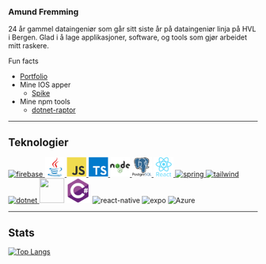 ### Amund Fremming
24 år gammel dataingeniør som går sitt siste år på dataingeniør linja på HVL i Bergen. Glad i å lage applikasjoner, software, og tools som gjør arbeidet mitt raskere.

Fun facts
- <a href="https://fremmingdev.web.app/">Portfolio</a> <br/>
- Mine IOS apper
    - [Spike](https://apps.apple.com/no/app/spike-drikkelek/id6477693860?l=nb)
- Mine npm tools
    - [dotnet-raptor](https://www.npmjs.com/package/dotnet-raptor)

<hr/>

## Teknologier
<p align="left">
  <a href="https://firebase.google.com/" target="_blank" rel="noreferrer">
    <img src="https://www.vectorlogo.zone/logos/firebase/firebase-icon.svg" alt="firebase" width="40" height="40"/>
  </a>
  <a href="https://www.java.com" target="_blank" rel="noreferrer">
    <img src="https://raw.githubusercontent.com/devicons/devicon/master/icons/java/java-original.svg" alt="java" width="40" height="40"/>
  </a>
  <a href="https://developer.mozilla.org/en-US/docs/Web/JavaScript" target="_blank" rel="noreferrer">
    <img src="https://raw.githubusercontent.com/devicons/devicon/master/icons/javascript/javascript-original.svg" alt="javascript" width="40" height="40"/>
  </a>
  <a href="https://developer.mozilla.org/en-US/docs/Web/TypeScript" target="_blank" rel="noreferrer">
    <img src="https://raw.githubusercontent.com/devicons/devicon/master/icons/typescript/typescript-original.svg" alt="typescript" width="40" height="40"/>
  </a>
  <a href="https://nodejs.org" target="_blank" rel="noreferrer">
    <img src="https://raw.githubusercontent.com/devicons/devicon/master/icons/nodejs/nodejs-original-wordmark.svg" alt="nodejs" width="40" height="40"/>
  </a>
  <a href="https://www.postgresql.org" target="_blank" rel="noreferrer">
    <img src="https://raw.githubusercontent.com/devicons/devicon/master/icons/postgresql/postgresql-original-wordmark.svg" alt="postgresql" width="40" height="40"/>
  </a>
  <a href="https://reactjs.org/" target="_blank" rel="noreferrer">
    <img src="https://raw.githubusercontent.com/devicons/devicon/master/icons/react/react-original-wordmark.svg" alt="react" width="40" height="40"/>
  </a>
  <a href="https://spring.io/" target="_blank" rel="noreferrer">
    <img src="https://www.vectorlogo.zone/logos/springio/springio-icon.svg" alt="spring" width="40" height="40"/>
  </a>
  <a href="https://tailwindcss.com/" target="_blank" rel="noreferrer">
    <img src="https://www.vectorlogo.zone/logos/tailwindcss/tailwindcss-icon.svg" alt="tailwind" width="40" height="40"/>
  </a>
  <a href="https://dotnet.microsoft.com/en-us/apps/aspnet/web-apps" target="_blank" rel="noreferrer">
    <img src="https://www.vectorlogo.zone/logos/dotnet/dotnet-icon.svg" alt="dotnet" width="40" height="40"/>
  </a>
  <img src="https://cdn.jsdelivr.net/gh/devicons/devicon/icons/dotnetcore/dotnetcore-original.svg" height="50" width="50"/>
  <img src="https://raw.githubusercontent.com/devicons/devicon/master/icons/csharp/csharp-original.svg" alt="CSharp" width="50" height="50"/>
  <img src="https://www.mykarsol.com/wp-content/uploads/2021/12/React-Native-Logo.png" alt="react-native" width="50" height="50"/>
  <img src="https://www.svgrepo.com/show/341805/expo.svg" alt="expo" width="50" height="50"/>
  <img src="https://swimburger.net/media/ppnn3pcl/azure.png" alt="Azure" width="40" height="40"/>
</p>

<hr/>

## Stats

[![Top Langs](https://github-readme-stats.vercel.app/api/top-langs/?username=amund-fremming&layout=donut)](https://github.com/amund-fremming/github-readme-stats)
